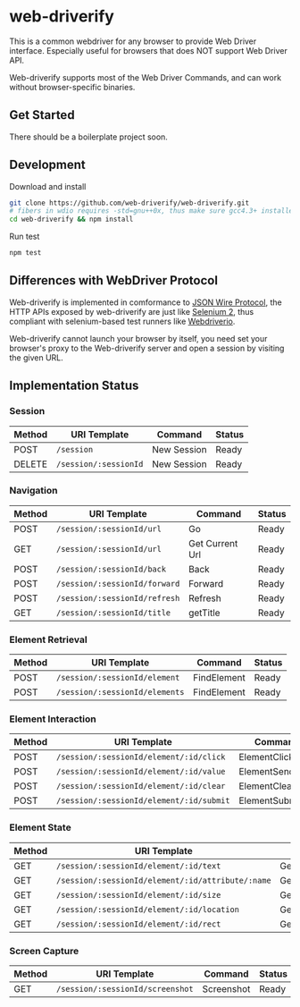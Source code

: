 # web-driverify

This is a common webdriver for any browser to provide Web Driver interface.
Especially useful for browsers that does NOT support Web Driver API.

Web-driverify supports most of the Web Driver Commands,
and can work without browser-specific binaries.

## Get Started

There should be a boilerplate project soon.

## Development

Download and install

```bash
git clone https://github.com/web-driverify/web-driverify.git
# fibers in wdio requires -std=gnu++0x, thus make sure gcc4.3+ installed.
cd web-driverify && npm install
```

Run test

```bash
npm test
```

## Differences with WebDriver Protocol

Web-driverify is implemented in comformance to [JSON Wire Protocol][jsonwire],
the HTTP APIs exposed by web-driverify are just like [Selenium 2][selenium],
thus compliant with selenium-based test runners like [Webdriverio][wdio].

Web-driverify cannot launch your browser by itself,
you need set your browser's proxy to the Web-driverify server
and open a session by visiting the given URL.

## Implementation Status

### Session

Method | URI Template | Command | Status
--- | --- | --- | ---
POST | `/session` | New Session | Ready
DELETE | `/session/:sessionId` | New Session | Ready

### Navigation

Method | URI Template | Command | Status
--- | --- | --- | ---
POST | `/session/:sessionId/url` | Go | Ready
GET | `/session/:sessionId/url` | Get Current Url | Ready
POST | `/session/:sessionId/back` | Back | Ready
POST | `/session/:sessionId/forward` | Forward | Ready
POST | `/session/:sessionId/refresh` | Refresh | Ready
GET | `/session/:sessionId/title` | getTitle | Ready

### Element Retrieval

Method | URI Template | Command | Status
--- | --- | --- | ---
POST | `/session/:sessionId/element` | FindElement | Ready
POST | `/session/:sessionId/elements` | FindElement | Ready

### Element Interaction

Method | URI Template | Command | Status
--- | --- | --- | ---
POST | `/session/:sessionId/element/:id/click` | ElementClick | Ready
POST | `/session/:sessionId/element/:id/value` | ElementSendKeys | Ready
POST | `/session/:sessionId/element/:id/clear` | ElementClear | Ready
POST | `/session/:sessionId/element/:id/submit` | ElementSubmit | Ready

### Element State

Method | URI Template | Command | Status
--- | --- | --- | ---
GET | `/session/:sessionId/element/:id/text` | GetElementText | Ready
GET | `/session/:sessionId/element/:id/attribute/:name` | GetElementAttribute | Ready
GET | `/session/:sessionId/element/:id/size` | GetElementSize | Ready
GET | `/session/:sessionId/element/:id/location` | GetElementLocation | Ready
GET | `/session/:sessionId/element/:id/rect` | GetElementRect | Ready

### Screen Capture

Method | URI Template | Command | Status
--- | --- | --- | ---
GET | `/session/:sessionId/screenshot` | Screenshot | Ready

[jsonwire]: https://github.com/SeleniumHQ/selenium/wiki/JsonWireProtocol
[wdio]: http://webdriver.io
[selenium]: http://www.seleniumhq.org
